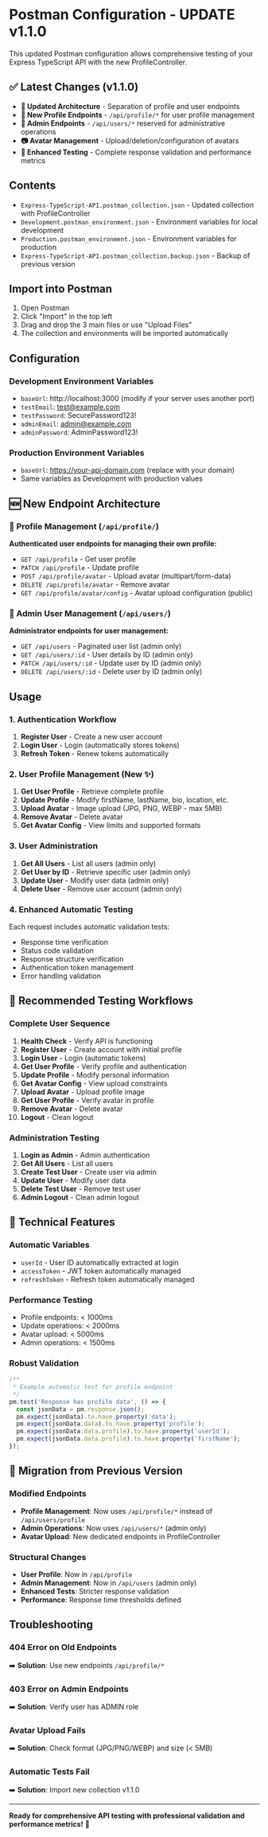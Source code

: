 # Postman Configuration - UPDATE v1.1.0

This updated Postman configuration allows comprehensive testing of your Express TypeScript API with the new ProfileController.

## ✅ Latest Changes (v1.1.0)

- **🔄 Updated Architecture** - Separation of profile and user endpoints
- **📝 New Profile Endpoints** - `/api/profile/*` for user profile management
- **👑 Admin Endpoints** - `/api/users/*` reserved for administrative operations
- **📷 Avatar Management** - Upload/deletion/configuration of avatars
- **🧪 Enhanced Testing** - Complete response validation and performance metrics

## Contents

- `Express-TypeScript-API.postman_collection.json` - Updated collection with ProfileController
- `Development.postman_environment.json` - Environment variables for local development
- `Production.postman_environment.json` - Environment variables for production
- `Express-TypeScript-API.postman_collection.backup.json` - Backup of previous version

## Import into Postman

1. Open Postman
2. Click "Import" in the top left
3. Drag and drop the 3 main files or use "Upload Files"
4. The collection and environments will be imported automatically

## Configuration

### Development Environment Variables

- `baseUrl`: http://localhost:3000 (modify if your server uses another port)
- `testEmail`: test@example.com
- `testPassword`: SecurePassword123!
- `adminEmail`: admin@example.com
- `adminPassword`: AdminPassword123!

### Production Environment Variables

- `baseUrl`: https://your-api-domain.com (replace with your domain)
- Same variables as Development with production values

## 🆕 New Endpoint Architecture

### 👤 Profile Management (`/api/profile/`)

**Authenticated user endpoints for managing their own profile:**

- `GET /api/profile` - Get user profile
- `PATCH /api/profile` - Update profile
- `POST /api/profile/avatar` - Upload avatar (multipart/form-data)
- `DELETE /api/profile/avatar` - Remove avatar
- `GET /api/profile/avatar/config` - Avatar upload configuration (public)

### 👑 Admin User Management (`/api/users/`)

**Administrator endpoints for user management:**

- `GET /api/users` - Paginated user list (admin only)
- `GET /api/users/:id` - User details by ID (admin only)
- `PATCH /api/users/:id` - Update user by ID (admin only)
- `DELETE /api/users/:id` - Delete user by ID (admin only)

## Usage

### 1. Authentication Workflow

1. **Register User** - Create a new user account
2. **Login User** - Login (automatically stores tokens)
3. **Refresh Token** - Renew tokens automatically

### 2. User Profile Management (New ✨)

1. **Get User Profile** - Retrieve complete profile
2. **Update Profile** - Modify firstName, lastName, bio, location, etc.
3. **Upload Avatar** - Image upload (JPG, PNG, WEBP - max 5MB)
4. **Remove Avatar** - Delete avatar
5. **Get Avatar Config** - View limits and supported formats

### 3. User Administration

1. **Get All Users** - List all users (admin only)
2. **Get User by ID** - Retrieve specific user (admin only)
3. **Update User** - Modify user data (admin only)
4. **Delete User** - Remove user account (admin only)

### 4. Enhanced Automatic Testing

Each request includes automatic validation tests:

- Response time verification
- Status code validation
- Response structure verification
- Authentication token management
- Error handling validation

## 🧪 Recommended Testing Workflows

### Complete User Sequence

1. **Health Check** - Verify API is functioning
2. **Register User** - Create account with initial profile
3. **Login User** - Login (automatic tokens)
4. **Get User Profile** - Verify profile and authentication
5. **Update Profile** - Modify personal information
6. **Get Avatar Config** - View upload constraints
7. **Upload Avatar** - Upload profile image
8. **Get User Profile** - Verify avatar in profile
9. **Remove Avatar** - Delete avatar
10. **Logout** - Clean logout

### Administration Testing

1. **Login as Admin** - Admin authentication
2. **Get All Users** - List all users
3. **Create Test User** - Create user via admin
4. **Update User** - Modify user data
5. **Delete Test User** - Remove test user
6. **Admin Logout** - Clean admin logout

## 🔧 Technical Features

### Automatic Variables

- `userId` - User ID automatically extracted at login
- `accessToken` - JWT token automatically managed
- `refreshToken` - Refresh token automatically managed

### Performance Testing

- Profile endpoints: < 1000ms
- Update operations: < 2000ms
- Avatar upload: < 5000ms
- Admin operations: < 1500ms

### Robust Validation

```javascript
/**
 * Example automatic test for profile endpoint
 */
pm.test('Response has profile data', () => {
  const jsonData = pm.response.json();
  pm.expect(jsonData).to.have.property('data');
  pm.expect(jsonData.data).to.have.property('profile');
  pm.expect(jsonData.data.profile).to.have.property('userId');
  pm.expect(jsonData.data.profile).to.have.property('firstName');
});
```

## 🔄 Migration from Previous Version

### Modified Endpoints

- **Profile Management**: Now uses `/api/profile/*` instead of `/api/users/profile`
- **Admin Operations**: Now uses `/api/users/*` (admin only)
- **Avatar Upload**: New dedicated endpoints in ProfileController

### Structural Changes

- **User Profile**: Now in `/api/profile`
- **Admin Management**: Now in `/api/users` (admin only)
- **Enhanced Tests**: Stricter response validation
- **Performance**: Response time thresholds defined

## Troubleshooting

### 404 Error on Old Endpoints

➡️ **Solution**: Use new endpoints `/api/profile/*`

### 403 Error on Admin Endpoints

➡️ **Solution**: Verify user has ADMIN role

### Avatar Upload Fails

➡️ **Solution**: Check format (JPG/PNG/WEBP) and size (< 5MB)

### Automatic Tests Fail

➡️ **Solution**: Import new collection v1.1.0

---

**Ready for comprehensive API testing with professional validation and performance metrics!** 🚀
